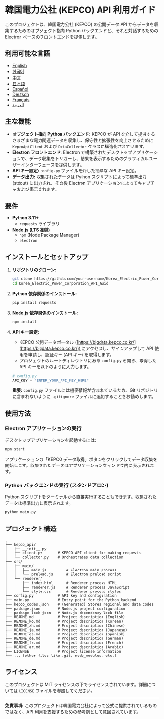 # 韓国電力公社 (KEPCO) API 利用ガイド

このプロジェクトは、韓国電力公社 (KEPCO) の公開データ API からデータを収集するためのオブジェクト指向 Python バックエンドと、それと対話するための Electron ベースのフロントエンドを提供します。

## 利用可能な言語

*   [English](../README.md)
*   [한국어](README_ko.md)
*   [中文](README_zh.md)
*   [日本語](README_ja.md)
*   [Español](README_es.md)
*   [Deutsch](README_de.md)
*   [Français](README_fr.md)
*   [العربية](README_ar.md)

## 主な機能

*   **オブジェクト指向 Python バックエンド:** KEPCO が API を介して提供するさまざまな電力関連データを収集し、保守性と拡張性を向上させるために `KepcoApiClient` および `DataCollector` クラスに構造化されています。
*   **Electron フロントエンド:** Electron で構築されたデスクトップアプリケーションで、データ収集をトリガーし、結果を表示するためのグラフィカルユーザーインターフェースを提供します。
*   **API キー設定:** `config.py` ファイルを介した簡単な API キー設定。
*   **データ出力:** 収集されたデータは Python スクリプトによって標準出力 (stdout) に出力され、その後 Electron アプリケーションによってキャプチャおよび表示されます。

## 要件

*   **Python 3.11+**
    *   `requests` ライブラリ
*   **Node.js (LTS 推奨)**
    *   `npm` (Node Package Manager)
    *   `electron`

## インストールとセットアップ

1.  **リポジトリのクローン:**

    ```bash
    git clone https://github.com/your-username/Korea_Electric_Power_Corporation_API_Guid.git
    cd Korea_Electric_Power_Corporation_API_Guid
    ```

2.  **Python 依存関係のインストール:**

    ```bash
    pip install requests
    ```

3.  **Node.js 依存関係のインストール:**

    ```bash
    npm install
    ```

4.  **API キー設定:**

    *   KEPCO 公開データポータル ([https://bigdata.kepco.co.kr/](https://bigdata.kepco.co.kr/)) にアクセスし、サインアップして API 使用を申請し、認証キー (API キー) を取得します。
    *   プロジェクトのルートディレクトリにある `config.py` を開き、取得した API キーを以下のように入力します。

    ```python
    # config.py
    API_KEY = "ENTER_YOUR_API_KEY_HERE"
    ```

    **重要:** `config.py` ファイルには機密情報が含まれているため、Git リポジトリに含まれないように `.gitignore` ファイルに追加することをお勧めします。

## 使用方法

### Electron アプリケーションの実行

デスクトップアプリケーションを起動するには:

```bash
npm start
```

アプリケーションの「KEPCO データ取得」ボタンをクリックしてデータ収集を開始します。収集されたデータはアプリケーションウィンドウ内に表示されます。

### Python バックエンドの実行 (スタンドアロン)

Python スクリプトをターミナルから直接実行することもできます。収集されたデータは標準出力に表示されます。

```bash
python main.py
```

## プロジェクト構造

```
.
├── kepco_api/
│   ├── __init__.py
│   ├── client.py       # KEPCO API client for making requests
│   └── collector.py    # Orchestrates data collection
├── src/
│   ├── main/
│   │   ├── main.js         # Electron main process
│   │   └── preload.js      # Electron preload script
│   └── renderer/
│       ├── index.html      # Renderer process HTML
│       ├── renderer.js     # Renderer process JavaScript
│       └── style.css       # Renderer process styles
├── config.py           # API key and configuration
├── main.py             # Entry point for the Python backend
├── kepco_codes.json    # (Generated) Stores regional and data codes
├── package.json        # Node.js project configuration
├── package-lock.json   # Node.js dependency lock file
├── README.md           # Project description (English)
├── README_ko.md        # Project description (Korean)
├── README_zh.md        # Project description (Chinese)
├── README_ja.md        # Project description (Japanese)
├── README_es.md        # Project description (Spanish)
├── README_de.md        # Project description (German)
├── README_fr.md        # Project description (French)
├── README_ar.md        # Project description (Arabic)
├── LICENSE             # Project license information
└── ... (other files like .git, node_modules, etc.)
```

## ライセンス

このプロジェクトは MIT ライセンスの下でライセンスされています。詳細については `LICENSE` ファイルを参照してください。

-----

**免責事項:** このプロジェクトは韓国電力公社によって公式に提供されているものではなく、API 利用を支援するための参考例として意図されています。